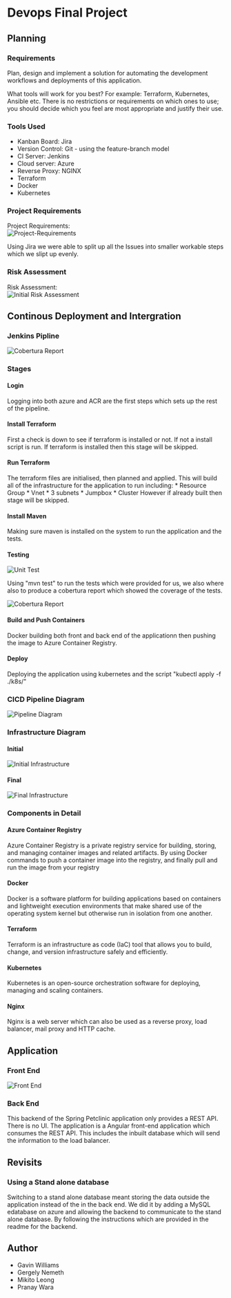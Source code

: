# Devops Final Project

## Planning

### Requirements

Plan, design and implement a solution for automating the development workflows and deployments of this application.

What tools will work for you best? For example: Terraform, Kubernetes, Ansible etc. There is no restrictions or requirements on which ones to use; you should decide which you feel are most appropriate and justify their use.

### Tools Used

* Kanban Board: Jira
* Version Control: Git - using the feature-branch model
* CI Server: Jenkins
* Cloud server: Azure
* Reverse Proxy: NGINX
* Terraform
* Docker
* Kubernetes

### Project Requirements

Project Requirements:  
![Project-Requirements](https://raw.githubusercontent.com/gavthetallone/devops-final-project/dev/diagrams/project%20requirements.jpg)

Using Jira we were able to split up all the Issues into smaller workable steps which we slipt up evenly.

### Risk Assessment

Risk Assessment:  
![Initial Risk Assessment](https://raw.githubusercontent.com/gavthetallone/devops-final-project/dev/diagrams/1st%20risk.jpg)

## Continous Deployment and Intergration

### Jenkins Pipline

![Cobertura Report](https://raw.githubusercontent.com/gavthetallone/devops-final-project/dev/diagrams/jenkins.jpg)

### Stages

#### Login

Logging into both azure and ACR are the first steps which sets up the rest of the pipeline.

#### Install Terraform

First a check is down to see if terraform is installed or not. If not a install script is run. If terraform is installed then this stage will be skipped.

#### Run Terraform

The terraform files are initialised, then planned and applied. This will build all of the infrastructure for the application to run including:
                            * Resource Group
                            * Vnet
                            * 3 subnets
                            * Jumpbox
                            * Cluster
However if already built then stage will be skipped.

#### Install Maven
Making sure maven is installed on the system to run the application and the tests.

#### Testing

![Unit Test](https://raw.githubusercontent.com/gavthetallone/devops-final-project/dev/diagrams/tests.jpg)

Using "mvn test" to run the tests which were provided for us, we also where also to produce a cobertura report which showed the coverage of the tests.

![Cobertura Report](https://raw.githubusercontent.com/gavthetallone/devops-final-project/dev/diagrams/cobertura%20report.jpg)

#### Build and Push Containers

Docker building both front and back end of the applicationn then pushing the image to Azure Container Registry.

#### Deploy

Deploying the application using kubernetes and the script "kubectl apply -f ./k8s/" 

### CICD Pipeline Diagram

![Pipeline Diagram](https://raw.githubusercontent.com/gavthetallone/devops-final-project/dev/diagrams/pipeline%20diagram2.jpg)

### Infrastructure Diagram

#### Initial
![Initial Infrastructure](https://raw.githubusercontent.com/gavthetallone/devops-final-project/dev/diagrams/infrastructurev1.0.png)

#### Final
![Final Infrastructure](https://raw.githubusercontent.com/gavthetallone/devops-final-project/dev/diagrams/servicesv1.0.png)


### Components in Detail

#### Azure Container Registry

Azure Container Registry is a private registry service for building, storing, and managing container images and related artifacts. By using Docker commands to push a container image into the registry, and finally pull and run the image from your registry


#### Docker
Docker is a software platform for building applications based on containers and lightweight execution environments that make shared use of the operating system kernel but otherwise run in isolation from one another.

#### Terraform
Terraform is an infrastructure as code (IaC) tool that allows you to build, change, and version infrastructure safely and efficiently. 

#### Kubernetes
Kubernetes is an open-source orchestration software for deploying, managing and scaling containers.

#### Nginx
Nginx is a web server which can also be used as a reverse proxy, load balancer, mail proxy and HTTP cache.

## Application

### Front End
![Front End](https://raw.githubusercontent.com/gavthetallone/devops-final-project/dev/diagrams/front-end.jpg)

### Back End
This backend of the Spring Petclinic application only provides a REST API. There is no UI. The application is a Angular front-end application which consumes the REST API. This includes the inbuilt database which will send the information to the load balancer.

## Revisits

### Using a Stand alone database
Switching to a stand alone database meant storing the data outside the application instead of the in the back end. We did it by adding a MySQL edatabase on azure and allowing the backend to communicate to the stand alone database. By following the instructions which are provided in the readme for the backend.



## Author 

* Gavin Williams
* Gergely Nemeth
* Mikito Leong
* Pranay Wara

